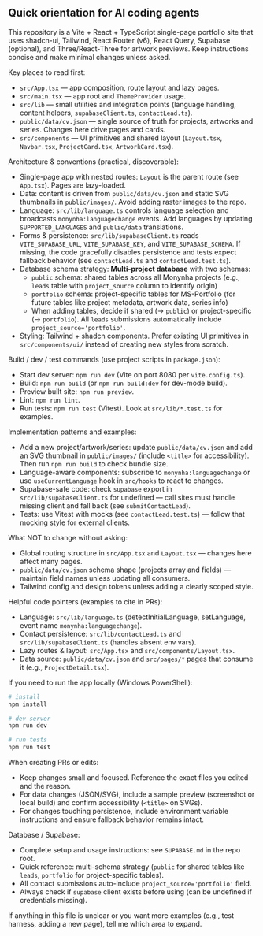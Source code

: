## Quick orientation for AI coding agents

This repository is a Vite + React + TypeScript single-page portfolio site that uses shadcn-ui, Tailwind, React Router (v6), React Query, Supabase (optional), and Three/React-Three for artwork previews. Keep instructions concise and make minimal changes unless asked.

Key places to read first:
- `src/App.tsx` — app composition, route layout and lazy pages.
- `src/main.tsx` — app root and `ThemeProvider` usage.
- `src/lib` — small utilities and integration points (language handling, content helpers, `supabaseClient.ts`, `contactLead.ts`).
- `public/data/cv.json` — single source of truth for projects, artworks and series. Changes here drive pages and cards.
- `src/components` — UI primitives and shared layout (`Layout.tsx`, `Navbar.tsx`, `ProjectCard.tsx`, `ArtworkCard.tsx`).

Architecture & conventions (practical, discoverable):
- Single-page app with nested routes: `Layout` is the parent route (see `App.tsx`). Pages are lazy-loaded.
- Data: content is driven from `public/data/cv.json` and static SVG thumbnails in `public/images/`. Avoid adding raster images to the repo.
- Language: `src/lib/language.ts` controls language selection and broadcasts `monynha:languagechange` events. Add languages by updating `SUPPORTED_LANGUAGES` and `public/data` translations.
- Forms & persistence: `src/lib/supabaseClient.ts` reads `VITE_SUPABASE_URL`, `VITE_SUPABASE_KEY`, and `VITE_SUPABASE_SCHEMA`. If missing, the code gracefully disables persistence and tests expect fallback behavior (see `contactLead.ts` and `contactLead.test.ts`).
- Database schema strategy: **Multi-project database** with two schemas:
  - `public` schema: shared tables across all Monynha projects (e.g., `leads` table with `project_source` column to identify origin)
  - `portfolio` schema: project-specific tables for MS-Portfolio (for future tables like project metadata, artwork data, series info)
  - When adding tables, decide if shared (→ `public`) or project-specific (→ `portfolio`). All `leads` submissions automatically include `project_source='portfolio'`.
- Styling: Tailwind + shadcn components. Prefer existing UI primitives in `src/components/ui/` instead of creating new styles from scratch.

Build / dev / test commands (use project scripts in `package.json`):
- Start dev server: `npm run dev` (Vite on port 8080 per `vite.config.ts`).
- Build: `npm run build` (or `npm run build:dev` for dev-mode build).
- Preview built site: `npm run preview`.
- Lint: `npm run lint`.
- Run tests: `npm run test` (Vitest). Look at `src/lib/*.test.ts` for examples.

Implementation patterns and examples:
- Add a new project/artwork/series: update `public/data/cv.json` and add an SVG thumbnail in `public/images/` (include `<title>` for accessibility). Then run `npm run build` to check bundle size.
- Language-aware components: subscribe to `monynha:languagechange` or use `useCurrentLanguage` hook in `src/hooks` to react to changes.
- Supabase-safe code: check `supabase` export in `src/lib/supabaseClient.ts` for undefined — call sites must handle missing client and fall back (see `submitContactLead`).
- Tests: use Vitest with mocks (see `contactLead.test.ts`) — follow that mocking style for external clients.

What NOT to change without asking:
- Global routing structure in `src/App.tsx` and `Layout.tsx` — changes here affect many pages.
- `public/data/cv.json` schema shape (projects array and fields) — maintain field names unless updating all consumers.
- Tailwind config and design tokens unless adding a clearly scoped style.

Helpful code pointers (examples to cite in PRs):
- Language: `src/lib/language.ts` (detectInitialLanguage, setLanguage, event name `monynha:languagechange`).
- Contact persistence: `src/lib/contactLead.ts` and `src/lib/supabaseClient.ts` (handles absent env vars).
- Lazy routes & layout: `src/App.tsx` and `src/components/Layout.tsx`.
- Data source: `public/data/cv.json` and `src/pages/*` pages that consume it (e.g., `ProjectDetail.tsx`).

If you need to run the app locally (Windows PowerShell):
```powershell
# install
npm install

# dev server
npm run dev

# run tests
npm run test
```

When creating PRs or edits:
- Keep changes small and focused. Reference the exact files you edited and the reason.
- For data changes (JSON/SVG), include a sample preview (screenshot or local build) and confirm accessibility (`<title>` on SVGs).
- For changes touching persistence, include environment variable instructions and ensure fallback behavior remains intact.

Database / Supabase:
- Complete setup and usage instructions: see `SUPABASE.md` in the repo root.
- Quick reference: multi-schema strategy (`public` for shared tables like `leads`, `portfolio` for project-specific tables).
- All contact submissions auto-include `project_source='portfolio'` field.
- Always check if `supabase` client exists before using (can be undefined if credentials missing).

If anything in this file is unclear or you want more examples (e.g., test harness, adding a new page), tell me which area to expand.
